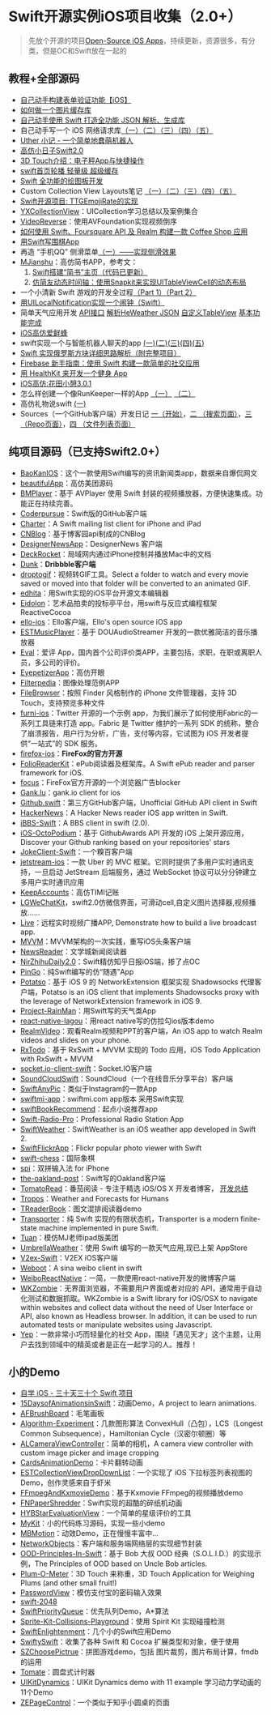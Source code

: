 # Swift开源实例iOS项目收集（2.0+）
> 先放个开源的项目[Open-Source iOS Apps][1]，持续更新，资源很多，有分类，但是OC和Swift放在一起的

## 教程+全部源码
- [自己动手构建表单验证功能【iOS】][2]
- [如何做一个图片缓存库][3]
- [自己动手使用 Swift 打造全功能 JSON 解析、生成库][4]
- 自己动手写一个 iOS 网络请求库[（一）][5][（二）][6][（三）][7][（四）][8][（五）][9]
- [Uther 小记 - 一个简单地蠢萌机器人][10]
- [高仿小日子Swift2.0][11]
- [3D Touch介绍：电子秤App与快捷操作][12]
- [swift首页轮播 轻量级 超级缓存][13]
- [Swift 全功能的绘图板开发][14]
- Custom Collection View Layouts笔记 [（一）][15][（二）][16][（三）][17][（四）][18][（五）][19]
- [Swift开源项目: TTGEmojiRate的实现][20]
- [YXCollectionView][21]：UICollection学习总结以及案例集合
- [VideoReverse][22]：使用AVFoundation实现视频倒序
- [如何使用 Swift、Foursquare API 及 Realm 构建一款 Coffee Shop 应用][23]
- [用Swift写围棋App][24]
- 再造 “手机QQ” 侧滑菜单[（一）——实现侧滑效果][25]
- [MJianshu][26]：高仿简书APP，参考文：
	1. [Swift搭建“简书”主页（代码已更新）][27]
	2. [仿简友动态时间轴：使用Snapkit来实现UITableViewCell的动态布局][28]
- 一个小清新 Swift 游戏的开发全过程[（Part 1）][29][（Part 2）][30]
- [用UILocalNotification实现一个闹钟（Swift）][31]
- 简单天气应用开发 [API接口][32] [解析HeWeather JSON][33] [自定义TableView][34] [基本功能完成][35]
- [iOS高仿爱鲜蜂][36]
- swift实现一个与智能机器人聊天的app [(一)][37][(二)][38][(三)][39][(四)][40][(五)][41]
- [Swift 实现俄罗斯方块详细思路解析（附完整项目）][42]
- [Firebase 新手指南：使用 Swift 构建一款简单的社交应用][43]
- [用 HealthKit 来开发一个健身 App][44]
- [iOS高仿:花田小憩3.0.1][45]
- 怎么样创建一个像RunKeeper一样的App [（一）][46] [（二）][47]
- 高仿礼物说swift [(一)][48]
- Sources（一个GitHub客户端）开发日记 [一（开始）][49]，[二 （搜索页面）][50]，[三 （Repo页面）][51]，[四 （文件列表页面）][52]

## 纯项目源码（已支持Swift2.0+）
- [BaoKanIOS][53]：这个一款使用Swift编写的资讯新闻类app，数据来自爆侃网文
- [beautifulApp][54]：高仿美团源码
- [BMPlayer][55]：基于 AVPlayer 使用 Swift 封装的视频播放器，方便快速集成。功能正在持续完善。
- [Coderpursue][56]：Swift版的GitHub客户端
- [Charter][57]：A Swift mailing list client for iPhone and iPad
- [CNBlog][58]：基于博客园api制成的CNBlog
- [DesignerNewsApp][59]：DesignerNews 客户端
- [DeckRocket][60]：局域网内通过iPhone控制并播放Mac中的文档
- [Dunk][61]：**Dribbble客户端**
- [droptogif][62]：视频转GIF工具。Select a folder to watch and every movie saved or moved into that folder will be converted to an animated GIF.
- [edhita][63]：用Swift实现的iOS平台开源文本编辑器
- [Eidolon][64]：艺术品拍卖的投标亭平台，用swift与反应式编程框架 ReactiveCocoa
- [ello-ios][65]：Ello客户端，Ello's open source iOS app
- [ESTMusicPlayer][66]：基于 DOUAudioStreamer 开发的一款优雅简洁的音乐播放器
- [Eval][67]：爱评 App，国内首个公司评价类APP，主要包括，求职，在职或离职人员，多公司的评价。 
- [EyepetizerApp][68]：高仿开眼
- [Filterpedia][69]：图像处理范例APP
- [FileBrowser][70]：按照 Finder 风格制作的 iPhone 文件管理器，支持 3D Touch，支持预览多种文件
- [furni-ios][71]：Twitter 开源的一个示例 app，为我们展示了如何使用Fabric的一系列工具链来打造 app。Fabric 是 Twitter 维护的一系列 SDK 的统称，整合了崩溃报告，用户行为分析，广告，支付等内容，它试图为 iOS 开发者提供“一站式”的 SDK 服务。
- [firefox-ios][72]：**FireFox的官方开源**
- [FolioReaderKit][73]：ePub阅读器及框架库。A Swift ePub reader and parser framework for iOS.
- [focus][74]：FireFox官方开源的一个浏览器广告blocker
- [Gank.lu][75]：gank.io client for ios
- [Github.swift][76]：第三方GitHub客户端，Unofficial GitHub API client in Swift
- [HackerNews][77]：A Hacker News reader iOS app written in Swift.
- [iBBS-Swift][78]：A BBS client in swift (2.0).
- [iOS-OctoPodium][79]：基于 GithubAwards API 开发的 iOS 上架开源应用，Discover your Github ranking based on your repositories' stars
- [JokeClient-Swift][80]：一个糗百客户端
- [jetstream-ios][81]：一款 Uber 的 MVC 框架。它同时提供了多用户实时通讯支持，一旦启动 JetStream 后端服务，通过 WebSocket 协议可以分分钟建立多用户实时通讯应用
- [KeepAccounts][82]：高仿TIMI记账
- [LGWeChatKit][83]，swift2.0仿微信界面，可滑动cell,自定义图片选择器,视频播放……
- [Live][84]：远程实时视频广播APP, Demonstrate how to build a live broadcast app.
- [MVVM][85]：MVVM架构的一次实践，重写iOS头条客户端
- [NewsReader][86]：文学城新闻阅读器
- [NirZhihuDaily2.0][87]：Swift精仿知乎日报iOS端，掺了点OC
- [PinGo][88]：纯Swift编写的仿“随遇”App
- [Potatso][89]：基于 iOS 9 的 NetworkExtension 框架实现 Shadowsocks 代理客户端，Potatso is an iOS client that implements Shadowsocks proxy with the leverage of NetworkExtension framework in iOS 9.
- [Project-RainMan][90]：用Swift写的天气类App
- [react-native-lagou][91]：用react native写的仿拉勾ios版本demo
- [RealmVideo][92]：观看Realm视频和PPT的客户端，An iOS app to watch Realm videos and slides on your phone.
- [RxTodo][93]：基于 RxSwift + MVVM 实现的 Todo 应用，iOS Todo Application with RxSwift + MVVM
- [socket.io-client-swift][94]：Socket.IO客户端
- [SoundCloudSwift][95]：SoundCloud（一个在线音乐分享平台）客户端
- [SwiftAnyPic][96]：类似于Instagram的一款App
- [swiftmi-app][97]：swiftmi.com app版本 采用Swift实现
- [swiftBookRecommend][98]：起点小说推荐app
- [Swift-Radio-Pro][99]：Professional Radio Station App
- [SwiftWeather][100]：SwiftWeather is an iOS weather app developed in Swift 2. 
- [SwiftFlickrApp][101]：Flickr popular photo viewer with Swift 
- [swift-chess][102]：国际象棋
- [spi][103]：双拼输入法 for iPhone
- [the-oakland-post][104]：Swift写的Oakland客户端
- [TomatoRead][105]：番茄阅读 - 专注于精选 iOS/OS X 开发者博客， [开发总结][106]
- [Tropos][107]：Weather and Forecasts for Humans
- [TReaderBook][108]：图文混排阅读器demo
- [Transporter][109]：纯 Swift 实现的有限状态机，Transporter is a modern finite-state machine implemented in pure Swift. 
- [Tuan][110]：模仿MJ老师ipad版美团
- [UmbrellaWeather][111]：使用 Swift 编写的一款天气应用,现已上架 AppStore
- [V2ex-Swift][112]：V2EX iOS客户端
- [Weboot][113]：A sina weibo client in swift
- [WeiboReactNative][114]：一简，一款使用react-native开发的微博客户端
- [WKZombie][115]：无界面浏览器，不需要用户界面或者对应的 API，通常用于自动化测试和数据抓取。WKZombie is a Swift library for iOS/OSX to navigate within websites and collect data without the need of User Interface or API, also known as Headless browser. In addition, it can be used to run automated tests or manipulate websites using Javascript.
- [Yep][116]：一款非常小巧而轻量化的社交 App，围绕「遇见天才」这个主题，让用户去找到领域中的精英或者是正在一起学习的人。推荐！

## 小的Demo
- [自学 iOS - 三十天三十个 Swift 项目][117]
- [15DaysofAnimationsinSwift][118]：动画Demo，A project to learn animations.
- [AFBrushBoard][119]：毛笔画板
- [Algorithm-Experiment][120]：几款图形算法 ConvexHull（凸包），LCS（Longest Common Subsequence），Hamiltonian Cycle（汉密尔顿圈）等
- [ALCameraViewController][121]：简单的相机，A camera view controller with custom image picker and image cropping
- [CardsAnimationDemo][122]：卡片翻转动画
- [ESTCollectionViewDropDownList][123]：一个实现了 iOS 下拉标签列表视图的 Demo，创作灵感来自于虾米
- [FFmpegAndKxmovieDemo][124]：基于Kxmovie FFmpeg的视频播放demo
- [FNPaperShredder][125]：Swift实现的超酷的碎纸机动画
- [HYBStarEvaluationView][126]：一个简单的星级评价的工具
- [MyKit][127]：小的代码练习源码，实现一些小demo
- [MBMotion][128]：动效Demo，正在慢慢丰富中…
- [NetworkObjects][129]：客户端和服务端网络层的实现细节封装
- [OOD-Principles-In-Swift][130]：基于 Bob 大叔 OOD 经典（S.O.L.I.D.）的实现示例，The Principles of OOD based on Uncle Bob articles.
- [Plum-O-Meter][131]：3D Touch 来称重，3D Touch Application for Weighing Plums (and other small fruit!)
- [PasswordView][132]：模仿支付宝的密码输入效果
- [swift-2048][133]
- [SwiftPriorityQueue][134]：优先队列Demo，A\*算法
- [Sprite-Kit-Collisions-Playground][135]：使用 Spirit Kit 实现碰撞检测
- [SwiftEnlightenment][136]：几个小的Swift应用Demo
- [SwiftySwift][137]：收集了各种 Swift 和 Cocoa 扩展类型和对象，便于使用
- [SZChoosePictrue][138]：拼图游戏demo，包括 图片裁剪，图片布局计算，fmdb的运用
- [Tomate][139]：圆盘式计时器
- [UIKitDynamics][140]：UIKit Dynamics demo with 11 example 学习动力学动画的11个Demo
- [ZEPageControl][141]：一个类似于知乎小圆桌的页面



[1]:	https://github.com/dkhamsing/open-source-ios-apps
[2]:	https://lvwenhan.com/ios/459.html
[3]:	http://blog.callmewhy.com/2015/05/25/note-about-chun/
[4]:	https://lvwenhan.com/ios/463.html
[5]:	https://lvwenhan.com/ios/454.html
[6]:	https://lvwenhan.com/ios/455.html
[7]:	https://lvwenhan.com/ios/456.html
[8]:	https://lvwenhan.com/ios/457.html
[9]:	https://lvwenhan.com/ios/464.html
[10]:	http://blog.callmewhy.com/2015/08/09/how-to-make-uther/ "Uther 小记 - 一个简单地蠢萌机器人"
[11]:	http://www.jianshu.com/p/bcc297e19a94
[12]:	http://swift.gg/2015/11/19/3d-touch-tutorial/ "3D Touch介绍：电子秤App与快捷操作"
[13]:	http://www.jianshu.com/p/d7bf5fe4d9fa "swift首页轮播 轻量级 超级缓存"
[14]:	http://www.cocoachina.com/swift/20151125/14390.html "Swift 全功能的绘图板开发"
[15]:	http://chengway.in/custom-collection-view-layouts/ "Custom Collection View Layouts（一）"
[16]:	http://chengway.in/custom-collection-view-layouts-er/ "Custom Collection View Layouts（二）"
[17]:	http://chengway.in/custom-collection-view-layouts-san/ "Custom Collection View Layouts（三）"
[18]:	http://chengway.in/custom-collection-view-layouts-si/ "Custom Collection View Layouts（四）"
[19]:	http://chengway.in/custom-collection-view-layouts-wu/ "Custom Collection View Layouts（五）"
[20]:	http://tutuge.me/2015/10/25/ttgemojirate-lib/ "Swift开源项目: TTGEmojiRate的实现"
[21]:	https://github.com/yixiangboy/YXCollectionView "YXCollectionView"
[22]:	https://github.com/KayWong/VideoReverse "VideoReverse"
[23]:	http://swift.gg/2015/12/29/foursquare-realm-swift/ "如何使用 Swift、Foursquare API 及 Realm 构建一款 Coffee Shop 应用"
[24]:	http://www.jianshu.com/p/22bab53524d1 "用Swift写围棋App－00序"
[25]:	https://lvwenhan.com/ios/445.html
[26]:	https://github.com/Wl201314/MJianshu "MJianshu"
[27]:	http://www.jianshu.com/p/8035e49ff3a2 "Swift搭建“简书”主页（代码已更新）"
[28]:	http://www.jianshu.com/p/3429ac5a4e4d "仿简友动态时间轴：使用Snapkit来实现UITableViewCell的动态布局"
[29]:	http://vulgur.me/2016/01/23/last-circle-part1/ "一个小清新 Swift 游戏的开发全过程（Part 1）"
[30]:	http://vulgur.me/2016/02/01/last-circle-part2/ "一个小清新 Swift 游戏的开发全过程（Part 2）"
[31]:	http://www.cnblogs.com/Phelthas/p/5169156.html "用UILocalNotification实现一个闹钟（Swift）"
[32]:	http://www.cnblogs.com/fallinDeepSea/p/5186455.html "简单天气应用开发——API接口"
[33]:	http://www.cnblogs.com/fallinDeepSea/p/5186460.html "简单天气应用开发——解析HeWeather JSON"
[34]:	http://www.cnblogs.com/fallinDeepSea/p/5186476.html "简单天气应用开发——自定义TableView"
[35]:	http://www.cnblogs.com/fallinDeepSea/p/5186480.html "简单天气应用开发——基本功能完成"
[36]:	http://www.jianshu.com/p/879f58fe3542 "iOS高仿爱鲜蜂"
[37]:	http://www.jianshu.com/p/1f93e0fec8a5 "swift实现一个与智能机器人聊天的app(一)"
[38]:	http://www.jianshu.com/p/f2488a659688 "swift实现一个与智能机器人聊天的app(二)"
[39]:	http://www.jianshu.com/p/a09ceaebe797 "swift实现一个与智能机器人聊天的app(三)"
[40]:	http://www.jianshu.com/p/91545cde4f8d "swift实现一个与智能机器人聊天的app(四)"
[41]:	http://www.jianshu.com/p/6bf05564fe27 "swift实现一个与智能机器人聊天的app(五)with iOS9"
[42]:	http://www.cnblogs.com/taoxu/p/5482127.html "Swift 实现俄罗斯方块详细思路解析（附完整项目）"
[43]:	http://swift.gg/2016/05/12/introduction-to-firebase-building-a-simple-social-app-in-swift/ "Firebase 新手指南：使用 Swift 构建一款简单的社交应用"
[44]:	http://swift.gg/2016/05/13/healthkit-introduction/ "用 HealthKit 来开发一个健身 App"
[45]:	http://www.jianshu.com/p/2893be49c50e "iOS高仿:花田小憩3.0.1"
[46]:	http://www.jianshu.com/p/9d998307dc21 "怎么样创建一个像RunKeeper一样的App（一）swift版"
[47]:	http://www.jianshu.com/p/713777c90a76 "怎么样创建一个像RunKeeper一样的app（二）swift版"
[48]:	http://www.jianshu.com/p/a8e82a714938 "高仿礼物说swift(一)"
[49]:	http://vulgur.me/2016/05/29/code-reader-part1/ "Sources 开发日记一（开始）"
[50]:	http://vulgur.me/2016/06/03/code-reader-part2/ "Sources 开发日记二 （搜索页面）"
[51]:	http://vulgur.me/2016/07/01/code-reader-part3/ "Sources 开发日记三 （Repo页面）"
[52]:	http://vulgur.me/2016/07/08/code-reader-part4/ "Sources 开发日记四 （文件列表页面）"
[53]:	https://github.com/6ag/BaoKanIOS "BaoKanIOS"
[54]:	https://github.com/lyimin/beautifulApp "beautifulApp"
[55]:	https://github.com/BrikerMan/BMPlayer "BMPlayer"
[56]:	https://github.com/wenghengcong/Coderpursue "Coderpursue"
[57]:	https://github.com/matthewpalmer/Charter "Charter"
[58]:	https://github.com/samAroundGitHub/CNBlog "CNBlog"
[59]:	https://github.com/MengTo/DesignerNewsApp "DesignerNewsApp"
[60]:	https://github.com/jpsim/DeckRocket "DeckRocket"
[61]:	https://github.com/naoyashiga/Dunk "Dunk"
[62]:	https://github.com/mortenjust/droptogif "droptogif"
[63]:	https://github.com/tnantoka/edhita "edhita"
[64]:	https://github.com/artsy/eidolon "Eidolon"
[65]:	https://github.com/ello/ello-ios "ello-ios"
[66]:	https://github.com/Aufree/ESTMusicPlayer "ESTMusicPlayer"
[67]:	http://git.oschina.net/hengchengfei/eval "Eval"
[68]:	https://github.com/lyimin/EyepetizerApp "EyepetizerApp"
[69]:	https://github.com/FlexMonkey/Filterpedia "Filterpedia"
[70]:	https://github.com/marmelroy/FileBrowser "FileBrowser"
[71]:	https://github.com/twitterdev/furni-ios "furni-ios"
[72]:	https://github.com/mozilla/firefox-ios "firefox-ios"
[73]:	https://github.com/FolioReader/FolioReaderKit "FolioReaderKit"
[74]:	https://github.com/mozilla/focus "focus"
[75]:	https://github.com/Panl/Gank.lu "Gank.lu"
[76]:	https://github.com/onmyway133/Github.swift "Github.swift"
[77]:	https://github.com/amitburst/HackerNews "HackerNews"
[78]:	https://github.com/iAugux/iBBS-Swift "iBBS-Swift"
[79]:	https://github.com/nunogoncalves/iOS-OctoPodium "iOS-OctoPodium"
[80]:	https://github.com/YANGReal/JokeClient-Swift "JokeClient-Swift"
[81]:	https://github.com/uber/jetstream-ios "jetstream-ios"
[82]:	https://github.com/Jerrylingit/KeepAccounts "KeepAccounts"
[83]:	https://github.com/jamy0801/LGWeChatKit
[84]:	https://github.com/ltebean/Live "Live"
[85]:	https://github.com/shenAlexy/MVVM "MVVM"
[86]:	https://github.com/conanwhf/NewsReader "NewsReader"
[87]:	https://github.com/zpz1237/NirZhihuDaily2.0 "NirZhihuDaily2.0"
[88]:	https://github.com/gaowanli/PinGo "PinGo"
[89]:	https://github.com/shadowsocks/Potatso "Potatso"
[90]:	https://github.com/Mav3r1ck/Project-RainMan "Project-RainMan"
[91]:	https://github.com/heruijun/react-native-lagou "react-native-lagou"
[92]:	https://github.com/BalestraPatrick/RealmVideo "RealmVideo"
[93]:	https://github.com/devxoul/RxTodo "RxTodo"
[94]:	https://github.com/socketio/socket.io-client-swift "socket.io-client-swift"
[95]:	https://github.com/pepibumur/SoundCloudSwift "SoundCloudSwift"
[96]:	https://github.com/kwkhaw/SwiftAnyPic "SwiftAnyPic"
[97]:	https://github.com/feiin/swiftmi-app "swiftmi-app"
[98]:	https://github.com/bravekingzhang/swiftBookRecommend "swiftBookRecommend"
[99]:	https://github.com/swiftcodex/Swift-Radio-Pro "Swift-Radio-Pro"
[100]:	https://github.com/JakeLin/SwiftWeather "SwiftWeather"
[101]:	https://github.com/synboo/SwiftFlickrApp "SwiftFlickrApp"
[102]:	https://github.com/JackBCousineau/swift-chess "swift-chess"
[103]:	https://github.com/guoc/spi "spi"
[104]:	https://github.com/aclissold/The-Oakland-Post "the-oakland-post"
[105]:	https://github.com/everettjf/TomatoRead "TomatoRead"
[106]:	https://everettjf.github.io/2016/05/13/how-to-write-a-simple-feed-reader "开发总结"
[107]:	https://github.com/thoughtbot/Tropos "Tropos"
[108]:	https://github.com/12207480/TReaderBook "TReaderBook"
[109]:	https://github.com/DenHeadless/Transporter "Transporter"
[110]:	https://github.com/aiqiuqiu/Tuan "Tuan"
[111]:	https://github.com/ZeroJian/UmbrellaWeather "UmbrellaWeather"
[112]:	https://github.com/Finb/V2ex-Swift "V2ex-Swift"
[113]:	https://github.com/iAugux/Weboot "Weboot"
[114]:	https://github.com/SFantasy/WeiboReactNative "WeiboReactNative"
[115]:	https://github.com/mkoehnke/WKZombie
[116]:	https://github.com/CatchChat/Yep "Yep"
[117]:	http://www.jianshu.com/p/52032bc4cbe4 "自学 iOS - 三十天三十个 Swift 项目"
[118]:	https://github.com/larrynatalicio/15DaysofAnimationsinSwift "15DaysofAnimationsinSwift"
[119]:	https://github.com/AfryMask/AFBrushBoard "AFBrushBoard"
[120]:	https://github.com/yulingtianxia/Algorithm-Experiment "Algorithm-Experiment"
[121]:	https://github.com/AlexLittlejohn/ALCameraViewController "ALCameraViewController"
[122]:	https://github.com/adow/CardsAnimationDemo "CardsAnimationDemo"
[123]:	https://github.com/Aufree/ESTCollectionViewDropDownList "ESTCollectionViewDropDownList"
[124]:	https://github.com/agelessman/FFmpegAndKxmovieDemo "FFmpegAndKxmovieDemo"
[125]:	https://github.com/Fnoz/FNPaperShredder "FNPaperShredder"
[126]:	https://github.com/Hunter-HYB/HYBStarEvaluationView "HYBStarEvaluationView"
[127]:	https://github.com/aquarchitect/MyKit "MyKit"
[128]:	https://github.com/mmoaay/MBMotion "MBMotion"
[129]:	https://github.com/colemancda/NetworkObjects "NetworkObjects"
[130]:	https://github.com/ochococo/OOD-Principles-In-Swift "OOD-Principles-In-Swift"
[131]:	https://github.com/FlexMonkey/Plum-O-Meter "Plum-O-Meter"
[132]:	https://github.com/findM/PasswordView "PasswordView"
[133]:	https://github.com/austinzheng/swift-2048 "swift-2048"
[134]:	https://github.com/davecom/SwiftPriorityQueue "SwiftPriorityQueue"
[135]:	https://github.com/jaredmpayne/Sprite-Kit-Collisions-Playground "Sprite-Kit-Collisions-Playground"
[136]:	https://github.com/drewg233/SwiftEnlightenment "SwiftEnlightenment"
[137]:	https://github.com/adeca/SwiftySwift "SwiftySwift"
[138]:	https://github.com/sanzhong538/SZChoosePictrue "SZChoosePictrue"
[139]:	https://github.com/dasdom/Tomate "Tomate"
[140]:	https://github.com/xiaofei86/UIKitDynamics "UIKitDynamics"
[141]:	https://github.com/Lafree317/ZEPageControl "ZEPageControl"
